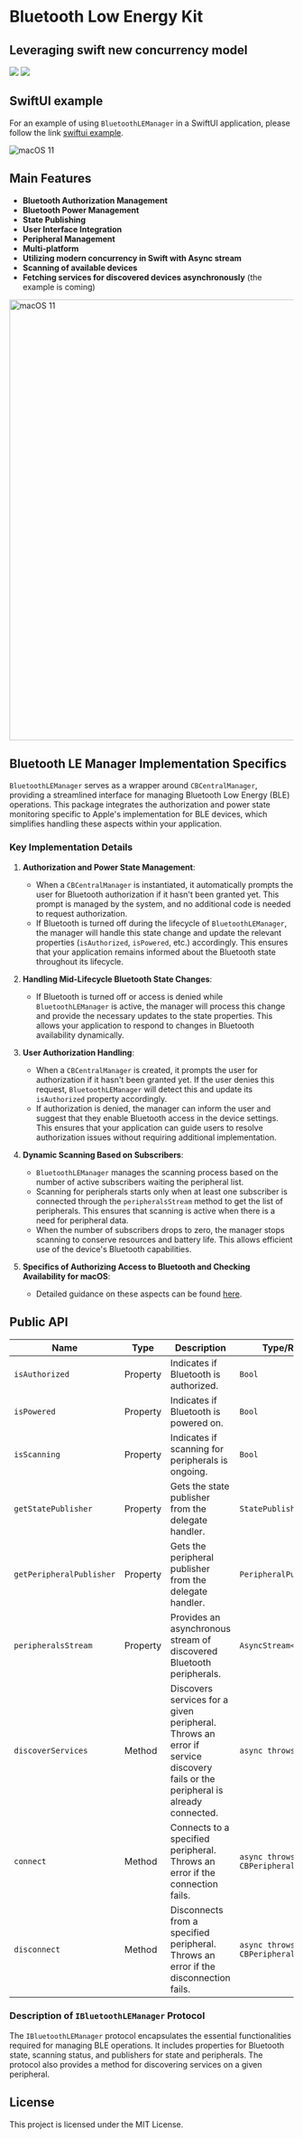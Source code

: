 # Bluetooth Low Energy Kit 
## Leveraging swift new concurrency model

[![](https://img.shields.io/endpoint?url=https%3A%2F%2Fswiftpackageindex.com%2Fapi%2Fpackages%2FThe-Igor%2Fbluetooth-law-energy-swift%2Fbadge%3Ftype%3Dswift-versions)](https://swiftpackageindex.com/The-Igor/bluetooth-law-energy-swift) [![](https://img.shields.io/endpoint?url=https%3A%2F%2Fswiftpackageindex.com%2Fapi%2Fpackages%2FThe-Igor%2Fbluetooth-law-energy-swift%2Fbadge%3Ftype%3Dplatforms)](https://swiftpackageindex.com/The-Igor/bluetooth-law-energy-swift)

## SwiftUI example

For an example of using `BluetoothLEManager` in a SwiftUI application, please follow the link [swiftui example](https://github.com/The-Igor/bluetooth-law-energy_example).

![macOS 11](https://github.com/The-Igor/bluetooth-law-energy-swift/blob/main/img/ble_mac.jpeg) 

## Main Features 

- **Bluetooth Authorization Management**
- **Bluetooth Power Management**
- **State Publishing**
- **User Interface Integration**
- **Peripheral Management**
- **Multi-platform**
- **Utilizing modern concurrency in Swift with Async stream**
- **Scanning of available devices**
- **Fetching services for discovered devices asynchronously** (the example is coming)

 <img src="https://github.com/The-Igor/bluetooth-law-energy-swift/blob/main/img/ble_manager.jpeg" alt="macOS 11" style="height: 780px;"> 
 
## Bluetooth LE Manager Implementation Specifics

`BluetoothLEManager` serves as a wrapper around `CBCentralManager`, providing a streamlined interface for managing Bluetooth Low Energy (BLE) operations. This package integrates the authorization and power state monitoring specific to Apple's implementation for BLE devices, which simplifies handling these aspects within your application.

### Key Implementation Details

1. **Authorization and Power State Management**:
   - When a `CBCentralManager` is instantiated, it automatically prompts the user for Bluetooth authorization if it hasn't been granted yet. This prompt is managed by the system, and no additional code is needed to request authorization.
   - If Bluetooth is turned off during the lifecycle of `BluetoothLEManager`, the manager will handle this state change and update the relevant properties (`isAuthorized`, `isPowered`, etc.) accordingly. This ensures that your application remains informed about the Bluetooth state throughout its lifecycle.

2. **Handling Mid-Lifecycle Bluetooth State Changes**:
   - If Bluetooth is turned off or access is denied while `BluetoothLEManager` is active, the manager will process this change and provide the necessary updates to the state properties. This allows your application to respond to changes in Bluetooth availability dynamically.

3. **User Authorization Handling**:
   - When a `CBCentralManager` is created, it prompts the user for authorization if it hasn't been granted yet. If the user denies this request, `BluetoothLEManager` will detect this and update its `isAuthorized` property accordingly.
   - If authorization is denied, the manager can inform the user and suggest that they enable Bluetooth access in the device settings. This ensures that your application can guide users to resolve authorization issues without requiring additional implementation.

4. **Dynamic Scanning Based on Subscribers**:
   - `BluetoothLEManager` manages the scanning process based on the number of active subscribers waiting the peripheral list.
   - Scanning for peripherals starts only when at least one subscriber is connected through the `peripheralsStream` method to get the list of peripherals. This ensures that scanning is active when there is a need for peripheral data.
   - When the number of subscribers drops to zero, the manager stops scanning to conserve resources and battery life. This allows efficient use of the device's Bluetooth capabilities.
5. **Specifics of Authorizing Access to Bluetooth and Checking Availability for macOS**:
   - Detailed guidance on these aspects can be found [here](https://github.com/The-Igor/bluetooth-law-energy_example).
   
## Public API

| Name                     | Type       | Description                                                                                          | Type/Return Type                                  |
|--------------------------|------------|------------------------------------------------------------------------------------------------------|--------------------------------------------------|
| `isAuthorized`           | Property   | Indicates if Bluetooth is authorized.                                                                | `Bool`                                           |
| `isPowered`              | Property   | Indicates if Bluetooth is powered on.                                                                | `Bool`                                           |
| `isScanning`             | Property   | Indicates if scanning for peripherals is ongoing.                                                    | `Bool`                                           |
| `getStatePublisher`      | Property   | Gets the state publisher from the delegate handler.                                                  | `StatePublisher`                                 |
| `getPeripheralPublisher` | Property   | Gets the peripheral publisher from the delegate handler.                                             | `PeripheralPublisher`                            |
| `peripheralsStream`      | Property   | Provides an asynchronous stream of discovered Bluetooth peripherals.                                  | `AsyncStream<[CBPeripheral]>`                    |
| `discoverServices`       | Method     | Discovers services for a given peripheral. Throws an error if service discovery fails or the peripheral is already connected. | `async throws -> [CBService]` |
| `connect`                | Method     | Connects to a specified peripheral. Throws an error if the connection fails.                         | `async throws -> CBPeripheral`                   |
| `disconnect`             | Method     | Disconnects from a specified peripheral. Throws an error if the disconnection fails.                 | `async throws -> CBPeripheral`                   |

### Description of `IBluetoothLEManager` Protocol

The `IBluetoothLEManager` protocol encapsulates the essential functionalities required for managing BLE operations. It includes properties for Bluetooth state, scanning status, and publishers for state and peripherals. The protocol also provides a method for discovering services on a given peripheral.

## License

This project is licensed under the MIT License.

